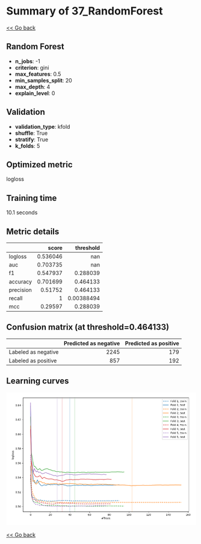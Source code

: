 # Summary of 37_RandomForest

[<< Go back](../README.md)


## Random Forest
- **n_jobs**: -1
- **criterion**: gini
- **max_features**: 0.5
- **min_samples_split**: 20
- **max_depth**: 4
- **explain_level**: 0

## Validation
 - **validation_type**: kfold
 - **shuffle**: True
 - **stratify**: True
 - **k_folds**: 5

## Optimized metric
logloss

## Training time

10.1 seconds

## Metric details
|           |    score |    threshold |
|:----------|---------:|-------------:|
| logloss   | 0.536046 | nan          |
| auc       | 0.703735 | nan          |
| f1        | 0.547937 |   0.288039   |
| accuracy  | 0.701699 |   0.464133   |
| precision | 0.51752  |   0.464133   |
| recall    | 1        |   0.00388494 |
| mcc       | 0.29597  |   0.288039   |


## Confusion matrix (at threshold=0.464133)
|                     |   Predicted as negative |   Predicted as positive |
|:--------------------|------------------------:|------------------------:|
| Labeled as negative |                    2245 |                     179 |
| Labeled as positive |                     857 |                     192 |

## Learning curves
![Learning curves](learning_curves.png)

[<< Go back](../README.md)

